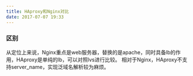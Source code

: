 ```yaml
---
title: HAproxy和Nginx对比
date: 2017-07-07 19:33
---
```


### 区别
从定位上来说，Nginx重点是web服务器，替换的是apache，同时具备lb的作用，HAproxy是单纯的lb，可以对照lvs进行比较。
相对于Nginx，HAproxy不支持server_name，实现泛域名解析较为麻烦。
